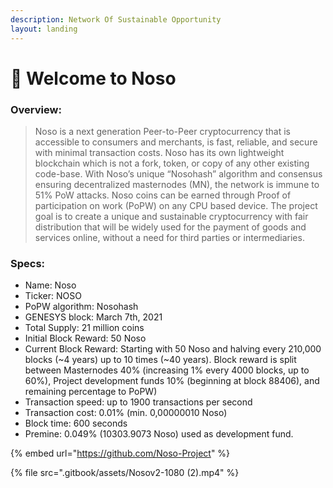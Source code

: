 ```yaml
---
description: Network Of Sustainable Opportunity
layout: landing
---
```


# 👋 Welcome to Noso

### Overview: <a href="#overview" id="overview"></a>

> Noso is a next generation Peer-to-Peer cryptocurrency that is accessible to consumers and merchants, is fast, reliable, and secure with minimal transaction costs. Noso has its own lightweight blockchain which is not a fork, token, or copy of any other existing code-base. With Noso’s unique “Nosohash” algorithm and consensus ensuring decentralized masternodes (MN), the network is immune to 51% PoW attacks. Noso coins can be earned through Proof of participation on work (PoPW) on any CPU based device. The project goal is to create a unique and sustainable cryptocurrency with fair distribution that will be widely used for the payment of goods and services online, without a need for third parties or intermediaries.

### Specs: <a href="#specs" id="specs"></a>

* Name: Noso
* Ticker: NOSO
* PoPW algorithm: Nosohash
* GENESYS block: March 7th, 2021
* Total Supply: 21 million coins
* Initial Block Reward: 50 Noso
* Current Block Reward: Starting with 50 Noso and halving every 210,000 blocks (\~4 years) up to 10 times (\~40 years). Block reward is split between Masternodes 40% (increasing 1% every 4000 blocks, up to 60%), Project development funds 10% (beginning at block 88406), and remaining percentage to PoPW)
* Transaction speed: up to 1900 transactions per second
* Transaction cost: 0.01% (min. 0,00000010 Noso)
* Block time: 600 seconds
* Premine: 0.049% (10303.9073 Noso) used as development fund.

{% embed url="https://github.com/Noso-Project" %}

{% file src=".gitbook/assets/Nosov2-1080 (2).mp4" %}
